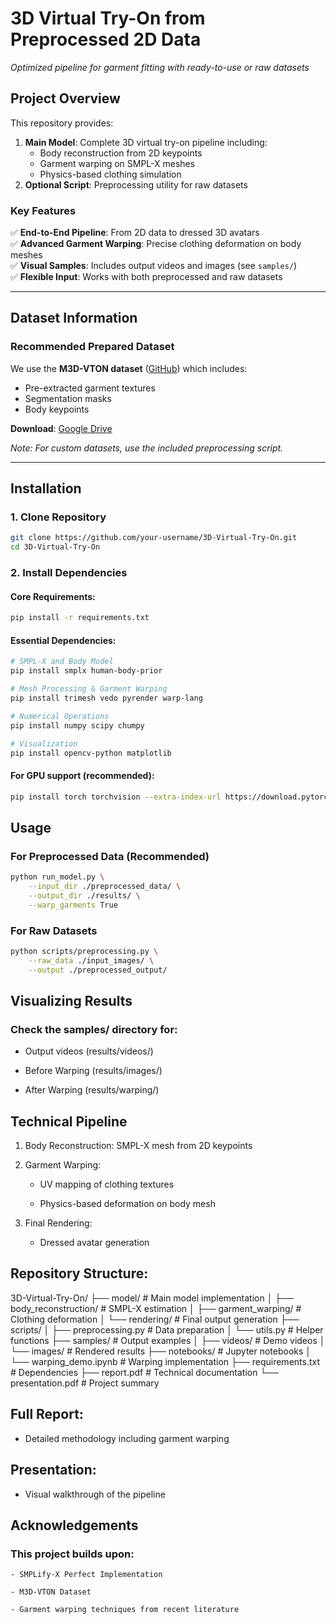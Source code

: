 # 3D Virtual Try-On from Preprocessed 2D Data  
*Optimized pipeline for garment fitting with ready-to-use or raw datasets*

## Project Overview  
This repository provides:  
1. **Main Model**: Complete 3D virtual try-on pipeline including:
   - Body reconstruction from 2D keypoints
   - Garment warping on SMPL-X meshes
   - Physics-based clothing simulation
2. **Optional Script**: Preprocessing utility for raw datasets  


### Key Features  
✅ **End-to-End Pipeline**: From 2D data to dressed 3D avatars  
✅ **Advanced Garment Warping**: Precise clothing deformation on body meshes  
✅ **Visual Samples**: Includes output videos and images (see `samples/`)  
✅ **Flexible Input**: Works with both preprocessed and raw datasets  

---

## Dataset Information  
### Recommended Prepared Dataset  
We use the **M3D-VTON dataset** ([GitHub](https://github.com/fyviezhao/M3D-VTON)) which includes:  
- Pre-extracted garment textures  
- Segmentation masks  
- Body keypoints  

**Download**: [Google Drive](https://drive.google.com/file/d/1qcynpXZ9eSlzTV-RDCr-Yip3GcuU314h/view?usp=sharing)  

*Note: For custom datasets, use the included preprocessing script.*

---

## Installation  

### 1. Clone Repository  
```bash 
git clone https://github.com/your-username/3D-Virtual-Try-On.git  
cd 3D-Virtual-Try-On
```
### 2. Install Dependencies
#### Core Requirements:
```bash
pip install -r requirements.txt
```
#### Essential Dependencies:
```bash
# SMPL-X and Body Model  
pip install smplx human-body-prior  

# Mesh Processing & Garment Warping  
pip install trimesh vedo pyrender warp-lang  

# Numerical Operations  
pip install numpy scipy chumpy  

# Visualization  
pip install opencv-python matplotlib
```
#### For GPU support (recommended):
```bash
pip install torch torchvision --extra-index-url https://download.pytorch.org/whl/cu113
```
## Usage
### For Preprocessed Data (Recommended)
```bash
python run_model.py \
    --input_dir ./preprocessed_data/ \
    --output_dir ./results/ \
    --warp_garments True
```
### For Raw Datasets
```bash
python scripts/preprocessing.py \
    --raw_data ./input_images/ \
    --output ./preprocessed_output/
```
## Visualizing Results
### Check the samples/ directory for:

   - Output videos (results/videos/)

   - Before Warping (results/images/)

   - After Warping (results/warping/)

## Technical Pipeline
1. Body Reconstruction: SMPL-X mesh from 2D keypoints

2. Garment Warping:
    - UV mapping of clothing textures

    - Physics-based deformation on body mesh

3. Final Rendering:
   - Dressed avatar generation

## Repository Structure:
3D-Virtual-Try-On/
├── model/                    # Main model implementation
│   ├── body_reconstruction/  # SMPL-X estimation
│   ├── garment_warping/      # Clothing deformation
│   └── rendering/           # Final output generation
├── scripts/
│   ├── preprocessing.py      # Data preparation
│   └── utils.py             # Helper functions
├── samples/                  # Output examples
│   ├── videos/               # Demo videos
│   └── images/               # Rendered results
├── notebooks/                # Jupyter notebooks
│   └── warping_demo.ipynb    # Warping implementation
├── requirements.txt          # Dependencies
├── report.pdf                # Technical documentation
└── presentation.pdf          # Project summary

## Full Report:
- Detailed methodology including garment warping

## Presentation: 
- Visual walkthrough of the pipeline

## Acknowledgements
### This project builds upon:

    - SMPLify-X Perfect Implementation

    - M3D-VTON Dataset

    - Garment warping techniques from recent literature
